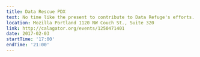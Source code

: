 ```yaml
---
title: Data Rescue PDX
text: No time like the present to contribute to Data Refuge's efforts. RSVP link and more details in calagator.
location: Mozilla Portland 1120 NW Couch St., Suite 320
link: http://calagator.org/events/1250471401
date: 2017-02-03
startTime: '17:00'
endTime: '21:00'
---
```

